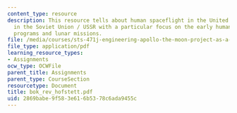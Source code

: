 ```yaml
---
content_type: resource
description: This resource tells about human spaceflight in the United States and
  in the Soviet Union / USSR with a particular focus on the early human spaceflight
  programs and lunar missions.
file: /media/courses/sts-471j-engineering-apollo-the-moon-project-as-a-complex-system-spring-2007/2869babe9f583e616b5378c6ada9455c_bok_rev_hofstett.pdf
file_type: application/pdf
learning_resource_types:
- Assignments
ocw_type: OCWFile
parent_title: Assignments
parent_type: CourseSection
resourcetype: Document
title: bok_rev_hofstett.pdf
uid: 2869babe-9f58-3e61-6b53-78c6ada9455c
---
```

